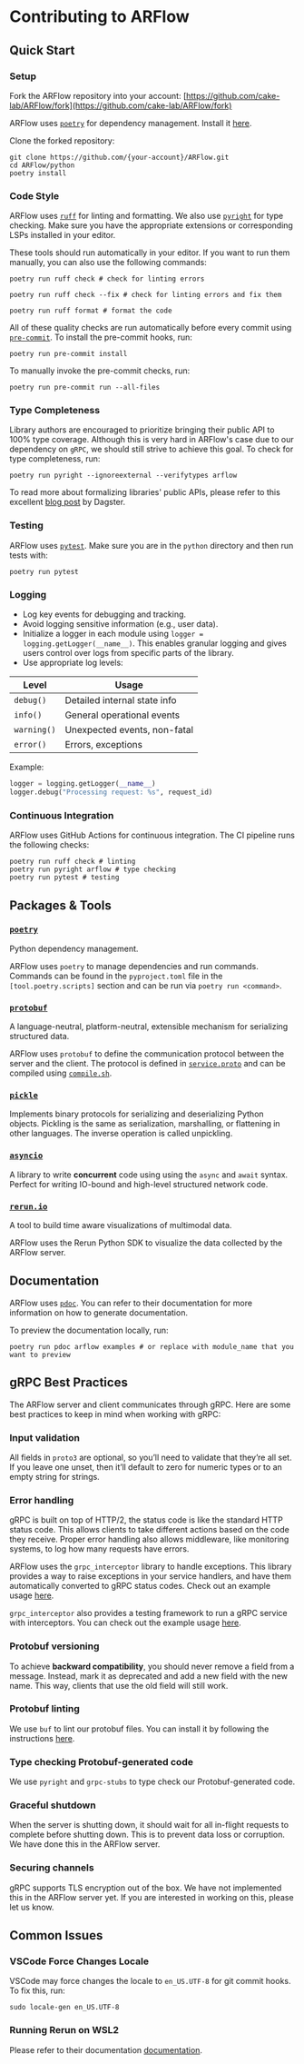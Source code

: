 # Contributing to ARFlow

## Quick Start

### Setup

Fork the ARFlow repository into your account: [https://github.com/cake-lab/ARFlow/fork](https://github.com/cake-lab/ARFlow/fork)

ARFlow uses [`poetry`](https://python-poetry.org) for dependency management. Install it [here](https://python-poetry.org/docs/).

Clone the forked repository:

```shell
git clone https://github.com/{your-account}/ARFlow.git
cd ARFlow/python
poetry install
```

### Code Style

ARFlow uses [`ruff`](https://docs.astral.sh/ruff/) for linting and formatting. We also use [`pyright`](https://github.com/microsoft/pyright) for type checking. Make sure you have the appropriate extensions or corresponding LSPs installed in your editor.

These tools should run automatically in your editor. If you want to run them manually, you can also use the following commands:

```shell
poetry run ruff check # check for linting errors

poetry run ruff check --fix # check for linting errors and fix them

poetry run ruff format # format the code
```

All of these quality checks are run automatically before every commit using [`pre-commit`](https://pre-commit.com). To install the pre-commit hooks, run:

```shell
poetry run pre-commit install
```

To manually invoke the pre-commit checks, run:

```shell
poetry run pre-commit run --all-files
```

### Type Completeness

Library authors are encouraged to prioritize bringing their public API to 100% type coverage. Although this is very hard in ARFlow's case due to our dependency on `gRPC`, we should still strive to achieve this goal. To check for type completeness, run:

```shell
poetry run pyright --ignoreexternal --verifytypes arflow
```

To read more about formalizing libraries' public APIs, please refer to this excellent [blog post](https://dagster.io/blog/adding-python-types#-step-3-formalize-public-api) by Dagster.

### Testing

ARFlow uses [`pytest`](https://pytest.org). Make sure you are in the `python` directory and then run tests with:

```shell
poetry run pytest
```

### Logging

- Log key events for debugging and tracking.
- Avoid logging sensitive information (e.g., user data).
- Initialize a logger in each module using `logger = logging.getLogger(__name__)`. This enables granular logging and gives users control over logs from specific parts of the library.
- Use appropriate log levels:

| Level       | Usage                        |
| ----------- | ---------------------------- |
| `debug()`   | Detailed internal state info |
| `info()`    | General operational events   |
| `warning()` | Unexpected events, non-fatal |
| `error()`   | Errors, exceptions           |

Example:

```python
logger = logging.getLogger(__name__)
logger.debug("Processing request: %s", request_id)
```

### Continuous Integration

ARFlow uses GitHub Actions for continuous integration. The CI pipeline runs the following checks:

```shell
poetry run ruff check # linting
poetry run pyright arflow # type checking
poetry run pytest # testing
```

## Packages & Tools

### [`poetry`](https://python-poetry.org)

Python dependency management.

ARFlow uses `poetry` to manage dependencies and run commands. Commands can be found in the `pyproject.toml` file in the `[tool.poetry.scripts]` section and can be run via `poetry run <command>`.

### [`protobuf`](https://protobuf.dev)

A language-neutral, platform-neutral, extensible mechanism for serializing structured data.

ARFlow uses `protobuf` to define the communication protocol between the server and the client. The protocol is defined in [`service.proto`](./protos/arflow/_grpc/service.proto) and can be compiled using [`compile.sh`](./protos/compile.sh).

### [`pickle`](https://docs.python.org/3/library/pickle.html)

Implements binary protocols for serializing and deserializing Python objects. Pickling is the same as serialization, marshalling, or flattening in other languages. The inverse operation is called unpickling.

### [`asyncio`](https://docs.python.org/3/library/asyncio.html)

A library to write **concurrent** code using using the `async` and `await` syntax. Perfect for writing IO-bound and high-level structured network code.

### [`rerun.io`](https://github.com/rerun-io/rerun)

A tool to build time aware visualizations of multimodal data.

ARFlow uses the Rerun Python SDK to visualize the data collected by the ARFlow server.

## Documentation

ARFlow uses [`pdoc`](https://pdoc.dev). You can refer to their documentation for more information on how to generate documentation.

To preview the documentation locally, run:

```shell
poetry run pdoc arflow examples # or replace with module_name that you want to preview
```

## gRPC Best Practices

The ARFlow server and client communicates through gRPC. Here are some best practices to keep in mind when working with gRPC:

### Input validation

All fields in `proto3` are optional, so you’ll need to validate that they’re all set. If you leave one unset, then it’ll default to zero for numeric types or to an empty string for strings.

### Error handling

gRPC is built on top of HTTP/2, the status code is like the standard HTTP status code. This allows clients to take different actions based on the code they receive. Proper error handling also allows middleware, like monitoring systems, to log how many requests have errors.

ARFlow uses the `grpc_interceptor` library to handle exceptions. This library provides a way to raise exceptions in your service handlers, and have them automatically converted to gRPC status codes. Check out an example usage [here](https://github.com/d5h-foss/grpc-interceptor/tree/master?tab=readme-ov-file#server-interceptor).

`grpc_interceptor` also provides a testing framework to run a gRPC service with interceptors. You can check out the example usage [here](./python/tests/test_interceptor.py).

### Protobuf versioning

To achieve **backward compatibility**, you should never remove a field from a message. Instead, mark it as deprecated and add a new field with the new name. This way, clients that use the old field will still work.

### Protobuf linting

We use `buf` to lint our protobuf files. You can install it by following the instructions [here](https://buf.build/docs/installation).

### Type checking Protobuf-generated code

We use `pyright` and `grpc-stubs` to type check our Protobuf-generated code.

### Graceful shutdown

When the server is shutting down, it should wait for all in-flight requests to complete before shutting down. This is to prevent data loss or corruption. We have done this in the ARFlow server.

### Securing channels

gRPC supports TLS encryption out of the box. We have not implemented this in the ARFlow server yet. If you are interested in working on this, please let us know.

## Common Issues

### VSCode Force Changes Locale

VSCode may force changes the locale to `en_US.UTF-8` for git commit hooks. To fix this, run:

```shell
sudo locale-gen en_US.UTF-8
```

### Running Rerun on WSL2

Please refer to their documentation [documentation](https://rerun.io/docs/getting-started/troubleshooting#wsl2).
